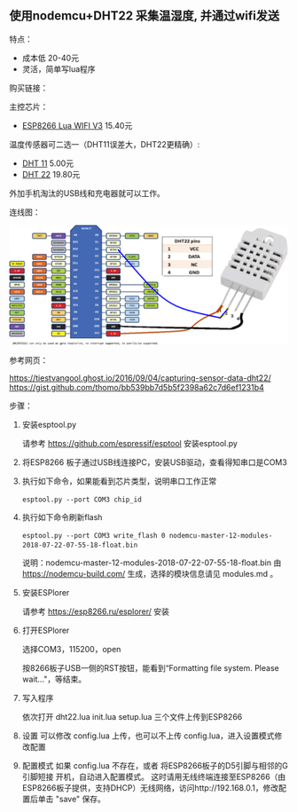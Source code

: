 ## 使用nodemcu+DHT22 采集温湿度, 并通过wifi发送

特点：

* 成本低 20-40元
* 灵活，简单写lua程序


购买链接：

主控芯片：

* [ESP8266 Lua WIFI V3](https://item.taobao.com/item.htm?id=531755241333) 15.40元

温度传感器可二选一（DHT11误差大，DHT22更精确）:

* [DHT 11](https://item.taobao.com/item.htm?id=19526179299) 5.00元
* [DHT 22](https://item.taobao.com/item.htm?id=551955065907) 19.80元

外加手机淘汰的USB线和充电器就可以工作。

连线图：

![IMG](dht22_schematic.png)

参考网页：

https://tiestvangool.ghost.io/2016/09/04/capturing-sensor-data-dht22/
https://gist.github.com/thomo/bb539bb7d5b5f2398a62c7d6ef1231b4


步骤：

1. 安装esptool.py

   请参考 https://github.com/espressif/esptool 安装esptool.py

2. 将ESP8266 板子通过USB线连接PC，安装USB驱动，查看得知串口是COM3

3. 执行如下命令，如果能看到芯片类型，说明串口工作正常

   `esptool.py --port COM3 chip_id`

4. 执行如下命令刷新flash

   `esptool.py --port COM3 write_flash 0 nodemcu-master-12-modules-2018-07-22-07-55-18-float.bin`

   说明：nodemcu-master-12-modules-2018-07-22-07-55-18-float.bin 由 https://nodemcu-build.com/ 生成，选择的模块信息请见 modules.md 。

5. 安装ESPlorer

   请参考 https://esp8266.ru/esplorer/ 安装

6. 打开ESPlorer

   选择COM3，115200，open

   按8266板子USB一侧的RST按钮，能看到“Formatting file system. Please wait..."，等结束。

7. 写入程序

   依次打开 dht22.lua init.lua setup.lua 三个文件上传到ESP8266

8. 设置
   可以修改 config.lua 上传，也可以不上传 config.lua，进入设置模式修改配置

9. 配置模式
   如果 config.lua 不存在，或者 将ESP8266板子的D5引脚与相邻的G引脚短接 开机，自动进入配置模式。
这时请用无线终端连接至ESP8266（由ESP8266板子提供，支持DHCP）无线网络，访问http://192.168.0.1，修改配置后单击 "save" 保存。

   
   
   